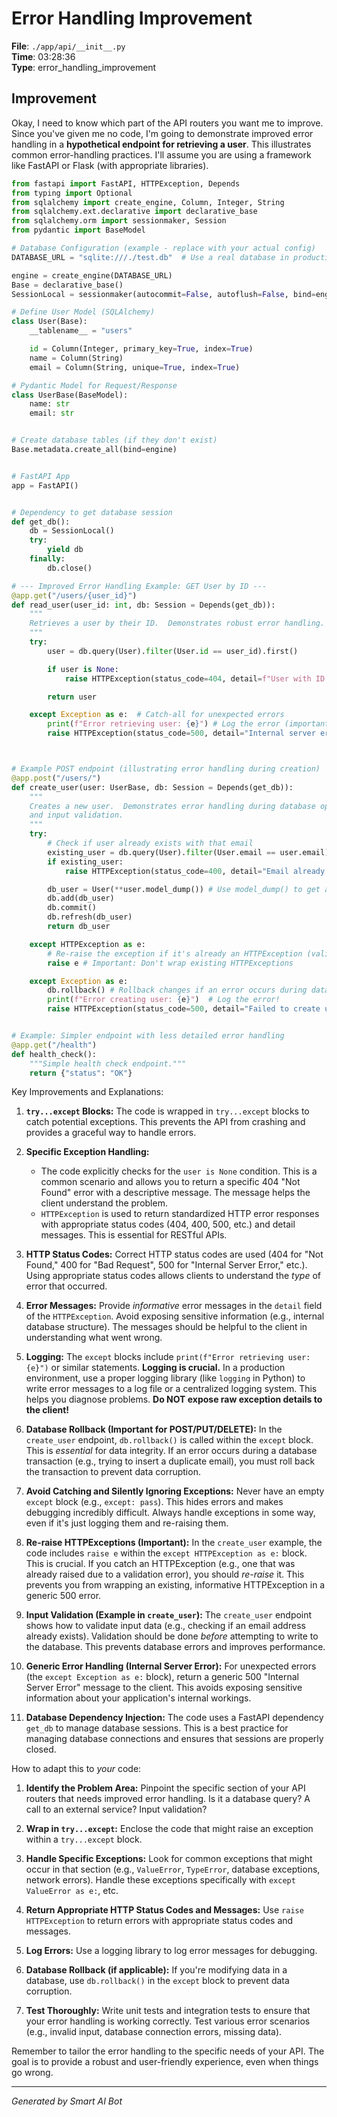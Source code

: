 # Error Handling Improvement

**File**: `./app/api/__init__.py`  
**Time**: 03:28:36  
**Type**: error_handling_improvement

## Improvement

Okay, I need to know which part of the API routers you want me to improve. Since you've given me no code, I'm going to demonstrate improved error handling in a **hypothetical endpoint for retrieving a user**. This illustrates common error-handling practices.  I'll assume you are using a framework like FastAPI or Flask (with appropriate libraries).

```python
from fastapi import FastAPI, HTTPException, Depends
from typing import Optional
from sqlalchemy import create_engine, Column, Integer, String
from sqlalchemy.ext.declarative import declarative_base
from sqlalchemy.orm import sessionmaker, Session
from pydantic import BaseModel

# Database Configuration (example - replace with your actual config)
DATABASE_URL = "sqlite:///./test.db"  # Use a real database in production!

engine = create_engine(DATABASE_URL)
Base = declarative_base()
SessionLocal = sessionmaker(autocommit=False, autoflush=False, bind=engine)

# Define User Model (SQLAlchemy)
class User(Base):
    __tablename__ = "users"

    id = Column(Integer, primary_key=True, index=True)
    name = Column(String)
    email = Column(String, unique=True, index=True)

# Pydantic Model for Request/Response
class UserBase(BaseModel):
    name: str
    email: str


# Create database tables (if they don't exist)
Base.metadata.create_all(bind=engine)


# FastAPI App
app = FastAPI()


# Dependency to get database session
def get_db():
    db = SessionLocal()
    try:
        yield db
    finally:
        db.close()

# --- Improved Error Handling Example: GET User by ID ---
@app.get("/users/{user_id}")
def read_user(user_id: int, db: Session = Depends(get_db)):
    """
    Retrieves a user by their ID.  Demonstrates robust error handling.
    """
    try:
        user = db.query(User).filter(User.id == user_id).first()

        if user is None:
            raise HTTPException(status_code=404, detail=f"User with ID {user_id} not found") # Specific error message

        return user

    except Exception as e:  # Catch-all for unexpected errors
        print(f"Error retrieving user: {e}") # Log the error (important for debugging)
        raise HTTPException(status_code=500, detail="Internal server error") # Generic message for the client



# Example POST endpoint (illustrating error handling during creation)
@app.post("/users/")
def create_user(user: UserBase, db: Session = Depends(get_db)):
    """
    Creates a new user.  Demonstrates error handling during database operations
    and input validation.
    """
    try:
        # Check if user already exists with that email
        existing_user = db.query(User).filter(User.email == user.email).first()
        if existing_user:
            raise HTTPException(status_code=400, detail="Email already registered")

        db_user = User(**user.model_dump()) # Use model_dump() to get a dictionary
        db.add(db_user)
        db.commit()
        db.refresh(db_user)
        return db_user

    except HTTPException as e:
        # Re-raise the exception if it's already an HTTPException (validation errors etc.)
        raise e # Important: Don't wrap existing HTTPExceptions

    except Exception as e:
        db.rollback() # Rollback changes if an error occurs during database operations
        print(f"Error creating user: {e}")  # Log the error!
        raise HTTPException(status_code=500, detail="Failed to create user") # Generic message


# Example: Simpler endpoint with less detailed error handling
@app.get("/health")
def health_check():
    """Simple health check endpoint."""
    return {"status": "OK"}
```

Key Improvements and Explanations:

1. **`try...except` Blocks:** The code is wrapped in `try...except` blocks to catch potential exceptions.  This prevents the API from crashing and provides a graceful way to handle errors.

2. **Specific Exception Handling:**
   - The code explicitly checks for the `user is None` condition.  This is a common scenario and allows you to return a specific 404 "Not Found" error with a descriptive message.  The message helps the client understand the problem.
   - `HTTPException` is used to return standardized HTTP error responses with appropriate status codes (404, 400, 500, etc.) and detail messages.  This is essential for RESTful APIs.

3. **HTTP Status Codes:**  Correct HTTP status codes are used (404 for "Not Found," 400 for "Bad Request", 500 for "Internal Server Error," etc.).  Using appropriate status codes allows clients to understand the *type* of error that occurred.

4. **Error Messages:**  Provide *informative* error messages in the `detail` field of the `HTTPException`.  Avoid exposing sensitive information (e.g., internal database structure).  The messages should be helpful to the client in understanding what went wrong.

5. **Logging:**  The `except` blocks include `print(f"Error retrieving user: {e}")` or similar statements.  **Logging is crucial.**  In a production environment, use a proper logging library (like `logging` in Python) to write error messages to a log file or a centralized logging system.  This helps you diagnose problems.  **Do NOT expose raw exception details to the client!**

6. **Database Rollback (Important for POST/PUT/DELETE):**  In the `create_user` endpoint, `db.rollback()` is called within the `except` block.  This is *essential* for data integrity.  If an error occurs during a database transaction (e.g., trying to insert a duplicate email), you must roll back the transaction to prevent data corruption.

7. **Avoid Catching and Silently Ignoring Exceptions:**  Never have an empty `except` block (e.g., `except: pass`). This hides errors and makes debugging incredibly difficult.  Always handle exceptions in some way, even if it's just logging them and re-raising them.

8. **Re-raise HTTPExceptions (Important):** In the `create_user` example, the code includes `raise e` within the `except HTTPException as e:` block.  This is crucial.  If you catch an HTTPException (e.g., one that was already raised due to a validation error), you should *re-raise* it.  This prevents you from wrapping an existing, informative HTTPException in a generic 500 error.

9. **Input Validation (Example in `create_user`):** The `create_user` endpoint shows how to validate input data (e.g., checking if an email address already exists).  Validation should be done *before* attempting to write to the database.  This prevents database errors and improves performance.

10. **Generic Error Handling (Internal Server Error):** For unexpected errors (the `except Exception as e:` block), return a generic 500 "Internal Server Error" message to the client.  This avoids exposing sensitive information about your application's internal workings.

11. **Database Dependency Injection:**  The code uses a FastAPI dependency `get_db` to manage database sessions.  This is a best practice for managing database connections and ensures that sessions are properly closed.

How to adapt this to *your* code:

1. **Identify the Problem Area:**  Pinpoint the specific section of your API routers that needs improved error handling.  Is it a database query?  A call to an external service?  Input validation?

2. **Wrap in `try...except`:**  Enclose the code that might raise an exception within a `try...except` block.

3. **Handle Specific Exceptions:**  Look for common exceptions that might occur in that section (e.g., `ValueError`, `TypeError`, database exceptions, network errors).  Handle these exceptions specifically with `except ValueError as e:`, etc.

4. **Return Appropriate HTTP Status Codes and Messages:**  Use `raise HTTPException` to return errors with appropriate status codes and messages.

5. **Log Errors:**  Use a logging library to log error messages for debugging.

6. **Database Rollback (if applicable):**  If you're modifying data in a database, use `db.rollback()` in the `except` block to prevent data corruption.

7. **Test Thoroughly:**  Write unit tests and integration tests to ensure that your error handling is working correctly.  Test various error scenarios (e.g., invalid input, database connection errors, missing data).

Remember to tailor the error handling to the specific needs of your API.  The goal is to provide a robust and user-friendly experience, even when things go wrong.

---
*Generated by Smart AI Bot*
